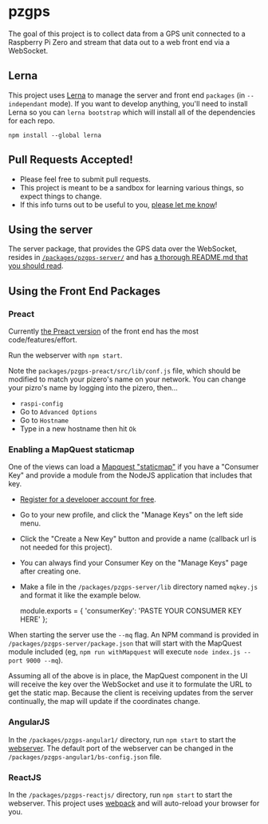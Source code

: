 # pzgps
The goal of this project is to collect data from a GPS unit connected to a Raspberry Pi Zero and stream that data out to a web front end via a WebSocket.

## Lerna
This project uses [Lerna](https://github.com/lerna/lerna) to manage the server and front end `packages` (in `--independant` mode). If you want to develop anything, you'll need to install Lerna so you can `lerna bootstrap` which will install all of the dependencies for each repo.

    npm install --global lerna

## Pull Requests Accepted!
* Please feel free to submit pull requests.
* This project is meant to be a sandbox for learning various things, so expect things to change.
* If this info turns out to be useful to you, [please let me know](https://twitter.com/dankapusta)!

## Using the server
The server package, that provides the GPS data over the WebSocket, resides in [`/packages/pzgps-server/`](https://github.com/kapusta/pzgps/tree/master/packages/pzgps-server) and has [a thorough README.md that you should read](https://github.com/kapusta/pzgps/blob/master/packages/pzgps-server/README.md).

## Using the Front End Packages

### Preact
Currently [the Preact version](https://github.com/kapusta/pzgps/tree/master/packages/pzgps-preact) of the front end has the most code/features/effort.

Run the webserver with `npm start`.

Note the `packages/pzgps-preact/src/lib/conf.js` file, which should be modified to match your pizero's name on your network. You can change your pizro's name by logging into the pizero, then...
* `raspi-config`
* Go to `Advanced Options`
* Go to `Hostname`
* Type in a new hostname then hit `Ok`

### Enabling a MapQuest staticmap
One of the views can load a [Mapquest "staticmap"](http://www.mapquestapi.com/staticmap/) if you have a "Consumer Key" and provide a module from the NodeJS application that includes that key.

* [Register for a developer account for free](https://developer.mapquest.com/).
* Go to your new profile, and click the "Manage Keys" on the left side menu.
* Click the "Create a New Key" button and provide a name (callback url is not needed for this project).
* You can always find your Consumer Key on the "Manage Keys" page after creating one.
* Make a file in the `/packages/pzgps-server/lib` directory named `mqkey.js` and format it like the example below.


    module.exports = {
      'consumerKey': 'PASTE YOUR CONSUMER KEY HERE'
    };


When starting the server use the `--mq` flag. An NPM command is provided in `/packages/pzgps-server/package.json` that will start with the MapQuest module included (eg, `npm run withMapquest` will execute `node index.js --port 9000 --mq`).

Assuming all of the above is in place, the MapQuest component in the UI will receive the key over the WebSocket and use it to formulate the URL to get the static map. Because the client is receiving updates from the server continually, the map will update if the coordinates change.


### AngularJS
In the `/packages/pzgps-angular1/` directory, run `npm start` to start the [webserver](https://github.com/johnpapa/lite-server). The default port of the webserver can be changed in the `/packages/pzgps-angular1/bs-config.json` file.


### ReactJS
In the `/packages/pzgps-reactjs/` directory, run `npm start` to start the webserver. This project uses [webpack](https://webpack.github.io/) and will auto-reload your browser for you.
